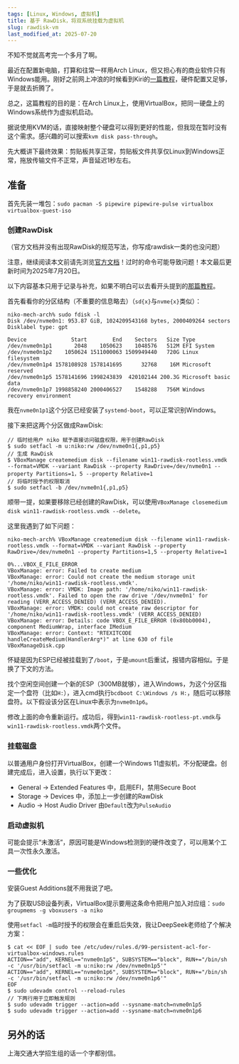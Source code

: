 ```yaml
---
tags: [Linux, Windows, 虚拟机]
title: 基于 RawDisk，将双系统挂载为虚拟机
slug: rawdisk-vm
last_modified_at: 2025-07-20
---
```


不知不觉就高考完一个多月了啊。

最近在配置新电脑，打算和往常一样用Arch Linux，但又担心有的商业软件只有Windows能用。刚好之前网上冲浪的时候看到Kiri的[一篇教程](https://kirikira.moe/post/32/)，硬件配置又足够，于是就去折腾了。

总之，这篇教程的目的是：在Arch Linux上，使用VirtualBox，把同一硬盘上的Windows系统作为虚拟机启动。

据说使用KVM的话，直接映射整个硬盘可以得到更好的性能，但我现在暂时没有这个需求。感兴趣的可以搜索`kvm disk pass-through`。

先大概讲下最终效果：剪贴板共享正常，剪贴板文件共享仅Linux到Windows正常，拖放传输文件不正常，声音延迟1秒左右。

## 准备

首先先装一堆包：`sudo pacman -S pipewire pipewire-pulse virtualbox virtualbox-guest-iso`

### 创建RawDisk

（官方文档并没有出现RawDisk的规范写法，你写成rawdisk一类的也没问题）

注意，继续阅读本文前请先浏览[官方文档](https://www.virtualbox.org/manual/ch09.html#rawdisk)！过时的命令可能导致问题！本文最后更新时间为2025年7月20日。

以下内容基本只用于记录与补充，如果不明白可以去看开头提到的[那篇教程](https://kirikira.moe/post/32/)。

首先看看你的分区结构（不重要的信息略去）（`sd{x}`与`nvme{x}`类似）：

```console
niko-mech-arch% sudo fdisk -l
Disk /dev/nvme0n1: 953.87 GiB, 1024209543168 bytes, 2000409264 sectors
Disklabel type: gpt

Device              Start        End    Sectors   Size Type
/dev/nvme0n1p1       2048    1050623    1048576   512M EFI System
/dev/nvme0n1p2    1050624 1511000063 1509949440   720G Linux filesystem
/dev/nvme0n1p4 1578108928 1578141695      32768    16M Microsoft reserved
/dev/nvme0n1p5 1578141696 1998243839  420102144 200.3G Microsoft basic data
/dev/nvme0n1p7 1998858240 2000406527    1548288   756M Windows recovery environment
```

我在`nvme0n1p1`这个分区已经安装了`systemd-boot`，可以正常识别Windows。

接下来把这两个分区做成RawDisk:

```console
// 临时给用户 niko 赋予直接访问磁盘权限，用于创建RawDisk
$ sudo setfacl -m u:niko:rw /dev/nvme0n1{,p1,p5}
// 生成 RawDisk
$ VBoxManage createmedium disk --filename win11-rawdisk-rootless.vmdk --format=VMDK --variant RawDisk --property RawDrive=/dev/nvme0n1 --property Partitions=1，5 --property Relative=1
// 将临时授予的权限取消
$ sudo setfacl -b /dev/nvme0n1{,p1,p5}
```

顺带一提，如果要移除已经创建的RawDisk，可以使用`VBoxManage closemedium disk win11-rawdisk-rootless.vmdk --delete`。

这里我遇到了如下问题：

```console
niko-mech-arch% VBoxManage createmedium disk --filename win11-rawdisk-rootless.vmdk --format=VMDK --variant RawDisk --property RawDrive=/dev/nvme0n1 --property Partitions=1,5 --property Relative=1

0%...VBOX_E_FILE_ERROR
VBoxManage: error: Failed to create medium
VBoxManage: error: Could not create the medium storage unit '/home/niko/win11-rawdisk-rootless.vmdk'.
VBoxManage: error: VMDK: Image path: '/home/niko/win11-rawdisk-rootless.vmdk'. Failed to open the raw drive '/dev/nvme0n1' for reading (VERR_ACCESS_DENIED) (VERR_ACCESS_DENIED).
VBoxManage: error: VMDK: could not create raw descriptor for '/home/niko/win11-rawdisk-rootless.vmdk' (VERR_ACCESS_DENIED)
VBoxManage: error: Details: code VBOX_E_FILE_ERROR (0x80bb0004), component MediumWrap, interface IMedium
VBoxManage: error: Context: "RTEXITCODE handleCreateMedium(HandlerArg*)" at line 630 of file VBoxManageDisk.cpp
```

怀疑是因为ESP已经被挂载到了`/boot`，于是`umount`后重试，报错内容相似。于是换了下文的方法。

找个空闲空间创建一个新的ESP（300MB就够），进入Windows，为这个分区指定一个盘符（比如`H:`），进入cmd执行`bcdboot C:\Windows /s H:`，随后可以移除盘符。以下假设该分区在Linux中表示为`nvme0n1p6`。

修改上面的命令重新运行。成功后，得到`win11-rawdisk-rootless-pt.vmdk`与`win11-rawdisk-rootless.vmdk`两个文件。

### 挂载磁盘

以普通用户身份打开VirtualBox，创建一个Windows 11虚拟机，不分配硬盘。创建完成后，进入设置，执行以下更改：

- General -> Extended Features 中，启用EFI，禁用Secure Boot
- Storage -> Devices 中，添加上一步创建的RawDisk
- Audio -> Host Audio Driver 由`Default`改为`PulseAudio`

### 启动虚拟机

可能会提示“未激活”，原因可能是Windows检测到的硬件改变了，可以用某个工具一次性永久激活。

### 一些优化

安装Guest Additions就不用我说了吧。

为了获取USB设备列表，VirtualBox提示要用这条命令把用户加入对应组：`sudo groupmems -g vboxusers -a niko`

使用`setfacl -m`临时授予的权限会在重启后失效，我让DeepSeek老师给了个解决方案：

```console
$ cat << EOF | sudo tee /etc/udev/rules.d/99-persistent-acl-for-virtualbox-windows.rules
ACTION=="add", KERNEL=="nvme0n1p5", SUBSYSTEM=="block", RUN+="/bin/sh -c '/usr/bin/setfacl -m u:niko:rw /dev/nvme0n1p5'"
ACTION=="add", KERNEL=="nvme0n1p6", SUBSYSTEM=="block", RUN+="/bin/sh -c '/usr/bin/setfacl -m u:niko:rw /dev/nvme0n1p6'"
EOF
$ sudo udevadm control --reload-rules
// 下两行用于立即触发规则
$ sudo udevadm trigger --action=add --sysname-match=nvme0n1p5
$ sudo udevadm trigger --action=add --sysname-match=nvme0n1p6
```

## 另外的话

上海交通大学招生组的话一个字都别信。
